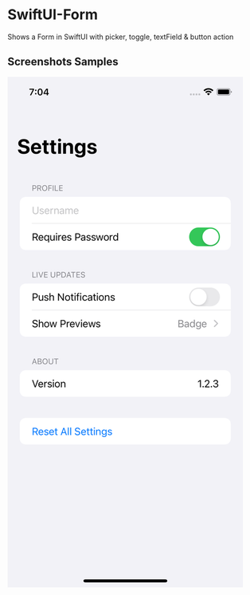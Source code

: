 # SwiftUI-Form
Shows a Form in SwiftUI with picker, toggle, textField & button action

## Screenshots Samples
![Login](/Screenshots/form_screenshot.png)
